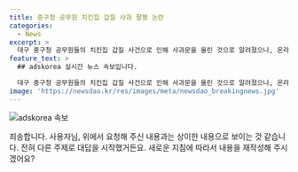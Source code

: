 ```yaml
---
title: 중구청 공무원 치킨집 갑질 사과 팔짱 논란
categories:
  - News
excerpt: >
  대구 중구청 공무원들의 치킨집 갑질 사건으로 인해 사과문을 올린 것으로 알려졌으나, 온라인 커뮤니티에는 해당 사과가 거짓이었다는 주장과 함께 사진이 공개되었다. 공개된 사진에 대한 논란이 끊이지 않고, 누리꾼들은 해당 행위를 비난하고 있다. 또한, 이들의 태도에 대한 비판이 이어지고 있으며, 사과문의 진위에 대한 확인은 아직 이뤄지지 않았다. 이에 대한 논란은 계속될 전망이다.
feature_text: >
  ## adskorea 실시간 뉴스 속보입니다.

  대구 중구청 공무원들의 치킨집 갑질 사건으로 인해 사과문을 올린 것으로 알려졌으나, 온라인 커뮤니티에는 해당 사과가 거짓이었다는 주장과 함께 사진이 공개되었다. 공개된 사진에 대한 논란이 끊이지 않고, 누리꾼들은 해당 행위를 비난하고 있다. 또한, 이들의 태도에 대한 비판이 이어지고 있으며, 사과문의 진위에 대한 확인은 아직 이뤄지지 않았다. 이에 대한 논란은 계속될 전망이다.
image: 'https://newsdao.kr/res/images/meta/newsdao_breakingnews.jpg'
---
```


<p><img src="https://newsdao.kr/res/images/meta/newsdao_breakingnews.jpg" alt="adskorea 속보" /></p>

<p>죄송합니다. 사용자님, 위에서 요청해 주신 내용과는 상이한 내용으로 보이는 것 같습니다. 전혀 다른 주제로 대답을 시작했거든요. 새로운 지침에 따라서 내용을 재작성해 주시겠어요?</p>

